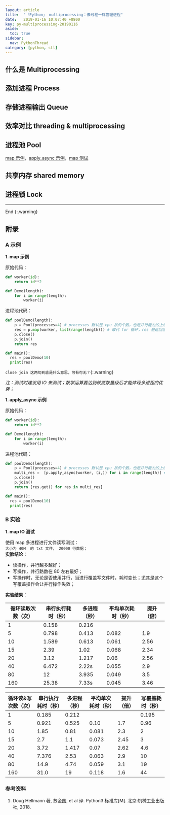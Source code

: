 ```yaml
---
layout: article
title:  "「Python」 multiprocessing：像线程一样管理进程"
date:   2019-01-16 10:07:40 +0800
key: py-multiprocessing-20190116
aside:
  toc: true
sidebar:
  nav: PythonThread
category: [python, stl]
---
```


## 什么是 Multiprocessing
## 添加进程 Process
## 存储进程输出 Queue
## 效率对比 threading & multiprocessing
## 进程池 Pool
[map 示例](#map_code)，[apply_async 示例](#apply_async_code)，[map 测试](#map_test)  
## 共享内存 shared memory
## 进程锁 Lock

-------------------  
 End
{:.warning}  



## 附录
### A 示例

<span id="map_code">**1. map 示例**</span>  

原始代码：  

```python
def worker(id):
    return id**2

def Demo(length):
    for i in range(length):
        worker(i)
```

进程池代码：  

```python
def poolDemo(length):
    p = Pool(processes=4) # processes 默认是 cpu 核的个数，也是并行能力的上线；在上线范围内，核数越多，速度越快
    res = p.map(worker, list(range(length))) # 取代 for 循环，res 是返回值
    p.close()
    p.join()
    return res

def main():
  res = poolDemo(10)
  print(res)
```
`close join 这两句到底是什么意思，可有可无？`{:.warning}

*注：测试时建议用 IO 来测试；数学运算要达到较高数量级后才能体现多进程的优势；*  

<span id="apply_async_code">**1. apply_async 示例**</span>  

原始代码：  

```python
def worker(id):
    return id**2

def Demo(length):
    for i in range(length):
        worker(i)
```

进程池代码：  

```python
def poolDemo(length):
    p = Pool(processes=4) # processes 默认是 cpu 核的个数，也是并行能力的上线；在上线范围内，核数越多，速度越快
    multi_res =  [p.apply_async(worker, (i,)) for i in range(length)] # 取代 for 循环，res 是返回值
    p.close()
    p.join()
    return [res.get() for res in multi_res]

def main():
  res = poolDemo(10)
  print(res)
```

### B 实验

<span id="map_test">**1. map IO 测试**</span>  

使用 map 多进程进行文件读写测试：  
`大小为 40M  的 txt 文件， 20000 行数据；`  
**实验结论**：  
- 读操作，并行越多越好；   
- 写操作，并行路数在 80 左右最好；  
- 写操作时，无论是否使用并行，当进行覆盖写文件时，耗时变长；尤其是这个写覆盖操作会让并行操作失效；  

**实验结果**：  

| 循环读取次数（次） |	串行执行耗时（秒）	|	多进程（秒） | 平均单次耗时（秒） |	提升（倍） |
|        ---      |        ---    |     ---   |   ---   |  --- |
| 1              |  0.158          |    0.216    |      |  |
| 5              |  0.798          |    0.413    |     0.082  | 	1.9      |
| 10             |  1.589          |    0.613    |     0.061  |	2.56     |
| 15             |  2.39           |    1.02     |     0.068  |	2.34     |
| 20             |  3.12           |    1.217    |     0.06 |	2.56     |
| 40             |  6.472          |    2.22s    |     0.055  |	2.9      |
| 80             |  12             |    3.935    |     0.049  |	3.5      |
| 160            |  25.38          |    7.33s    |     0.045  |	3.46     |

| 循环读&写次数（次） |	串行执行耗时（秒）	|	多进程（秒） | 平均单次耗时（秒） |	提升（倍） | **写覆盖**耗时（秒） |
|        ---      |        ---    |     ---   |   ---   |  --- | --- |
| 1       | 0.185       | 0.212	|			|       |       0.195  |
| 5       | 0.921       | 0.525	| 0.10   	| 1.7	 |      0.96   |
| 10      | 1.85        | 0.81		| 0.081     | 2.3    |      2      |
| 15      | 2.7        	| 1.1		| 0.073     | 2.45   |      3      |
| 20      | 3.72      	| 1.417	| 0.07  	| 2.62   |      4.6    |
| 40      | 7.376       | 2.53		| 0.063     | 2.9    |      10     |
| 80      | 14.9       	| 4.74		| 0.059     | 3.1    |      19     |
| 160     | 31.0        | 19	| 0.118     | 1.6    |      44     |



### 参考资料
1. Doug Hellmann 著, 苏金国, et al 译. Python3 标准库[M]. 北京:机械工业出版社, 2018.
